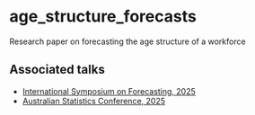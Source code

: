 # age_structure_forecasts

Research paper on forecasting the age structure of a workforce

## Associated talks

* [International Symposium on Forecasting, 2025](https://robjhyndman.com/age_structure_forecasts)
* [Australian Statistics Conference, 2025](https://robjhyndman.com/age_structure_forecasts)
